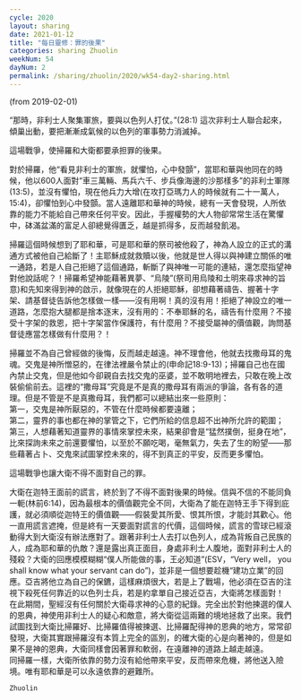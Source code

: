 ```yaml
---
cycle: 2020
layout: sharing
date: 2021-01-12
title: "每日靈修：罪的後果"
categories: sharing Zhuolin
weekNum: 54
dayNum: 2
permalink: /sharing/zhuolin/2020/wk54-day2-sharing.html
---
```

(from 2019-02-01)

“那時，非利士人聚集軍旅，要與以色列人打仗。”(28:1) 這次非利士人聯合起來，傾巢出動，要把漸漸成氣候的以色列的軍事勢力消滅掉。  

這場戰爭，使掃羅和大衛都要承担罪的後果。  

對於掃羅，他“看見非利士的軍旅，就懼怕，心中發顫”，當耶和華與他同在的時候，他以600人面對“車三萬輛、馬兵六千、步兵像海邊的沙那樣多”的非利士軍隊(13:5)，並沒有懼怕，現在他兵力大增(在攻打亞瑪力人的時候就有二十一萬人，15:4)，卻懼怕到心中發顫。當人遠離耶和華神的時候，總有一天會發現，人所依靠的能力不能給自己帶來任何平安。因此，手握權勢的大人物卻常常生活在驚懼中，砵滿盆滿的富足人卻總覺得匱乏，越是抓得多，反而越發飢渴。  

掃羅這個時候想到了耶和華，可是耶和華的祭司被他殺了，神為人設立的正式的溝通方式被他自己給斷了！主耶穌成就救贖以後，他就是世人得以與神建立關係的唯一通路，若是人自己拒絕了這個通路，斬斷了與神唯一可能的連結，還怎麼指望神對他說話呢？！掃羅希望神能藉著異夢、“烏陵”(祭司用烏陵和土明來尋求神的旨意)和先知來得到神的啟示，就像現在的人拒絕耶穌，卻想藉著禱告、握著十字架、請基督徒告訴他怎樣做一樣——沒有用啊！真的沒有用！拒絕了神設立的唯一道路，怎麼抱大腿都是捨本逐末，沒有用的：不奉耶穌的名，禱告有什麼用？不接受十字架的救恩，把十字架當作保護符，有什麼用？不接受屬神的價值觀，詢問基督徒應當怎樣做有什麼用？！  

掃羅並不為自己曾經做的後悔，反而越走越遠。神不理會他，他就去找撒母耳的鬼魂。交鬼是神所憎惡的，在律法裡嚴令禁止的(申命記18:9-13)；掃羅自己也在國內禁止交鬼，但是他如今卻親自去找交鬼的巫婆，並不敢明地裡去，只敢在晚上改裝偷偷前去。這裡的“撒母耳”究竟是不是真的撒母耳有兩派的爭論，各有各的道理。但是不管是不是真撒母耳，我們都可以總結出來一些原則：    
第一，交鬼是神所厭惡的，不管在什麼時候都要遠離；    
第二，靈界的事也都在神的掌管之下，它們所給的信息超不出神所允許的範圍；    
第三，人想藉著知道靈界的事情來掌控未來，結果卻會是“猛然撲倒，挺身在地”，比來探詢未來之前還要懼怕，以至於不願吃喝，毫無氣力，失去了生的盼望——那些藉著占卜、交鬼來試圖掌控未來的，得不到真正的平安，反而更多懼怕。  

這場戰爭也讓大衛不得不面對自己的罪。  

大衛在迦特王面前的謊言，終於到了不得不面對後果的時候。信與不信的不能同負一軛(林前6:14)，因為最根本的價值觀完全不同，大衛為了能在迦特王手下得到庇護，就必須順從迦特王的價值觀——假裝愛其所愛、恨其所恨，才能討其歡心。他一直用謊言遮掩，但是終有一天要面對謊言的代價，這個時候，謊言的雪球已經滾動得大到大衛沒有辦法應對了。跟著非利士人去打以色列人，成為背叛自己民族的人，成為耶和華的仇敵？還是露出真正面目，身處非利士人腹地，面對非利士人的殘殺？大衛的回應模模糊糊“僕人所能做的事，王必知道”(ESV，“Very well， you shall know what your servant can do”)，並非是一個想要趁機“建功立業”的回應。亞吉將他立為自己的保鑣，這樣麻煩很大，若是上了戰場，他必須在亞吉的注視下殺死任何靠近的以色列士兵，若是約拿單自己接近亞吉，大衛將怎樣面對！    
在此期間，聖經沒有任何關於大衛尋求神的心意的紀錄。完全出於對他揀選的僕人的恩典，神使用非利士人的疑心和敵意，將大衛從這兩難的境地拯救了出來。我們試圖找到大衛比掃羅好、比掃羅值得被揀選、比掃羅配得神的恩典的地方，常常卻發現，大衛其實跟掃羅沒有本質上完全的區別，的確大衛的心是向著神的，但是如果不是神的恩典，大衛同樣會因著罪和軟弱，在遠離神的道路上越走越遠。    
同掃羅一樣，大衛所依靠的勢力沒有給他帶來平安，反而帶來危機，將他送入險境。唯有耶和華是可以永遠依靠的避難所。  

`Zhuolin`  
